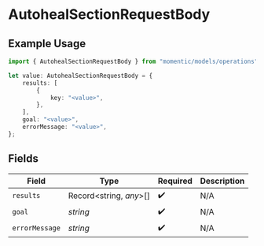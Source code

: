 # AutohealSectionRequestBody

## Example Usage

```typescript
import { AutohealSectionRequestBody } from "momentic/models/operations";

let value: AutohealSectionRequestBody = {
    results: [
        {
            key: "<value>",
        },
    ],
    goal: "<value>",
    errorMessage: "<value>",
};
```

## Fields

| Field                   | Type                    | Required                | Description             |
| ----------------------- | ----------------------- | ----------------------- | ----------------------- |
| `results`               | Record<string, *any*>[] | :heavy_check_mark:      | N/A                     |
| `goal`                  | *string*                | :heavy_check_mark:      | N/A                     |
| `errorMessage`          | *string*                | :heavy_check_mark:      | N/A                     |